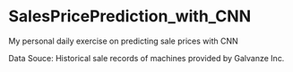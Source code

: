 # SalesPricePrediction_with_CNN
My personal daily exercise on predicting sale prices with CNN

Data Souce: Historical sale records of machines provided by Galvanze Inc. 
